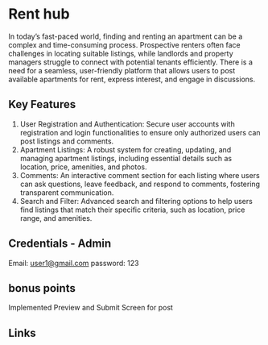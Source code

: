 # Rent hub

In today’s fast-paced world, finding and renting an apartment can be a complex and time-consuming
process. Prospective renters often face challenges in locating suitable listings, while landlords and
property managers struggle to connect with potential tenants efficiently. There is a need for a seamless,
user-friendly platform that allows users to post available apartments for rent, express interest, and engage
in discussions.

## Key Features

1. User Registration and Authentication: Secure user accounts with registration and login
   functionalities to ensure only authorized users can post listings and comments.
2. Apartment Listings: A robust system for creating, updating, and managing apartment listings,
   including essential details such as location, price, amenities, and photos.
3. Comments: An interactive comment section for each listing where users can ask questions, leave
   feedback, and respond to comments, fostering transparent communication.
4. Search and Filter: Advanced search and filtering options to help users find listings that match
   their specific criteria, such as location, price range, and amenities.

## Credentials - Admin

Email: user1@gmail.com
password: 123

## bonus points

Implemented Preview and Submit Screen for post

## Links
